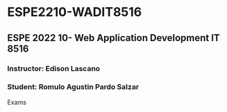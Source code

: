 # ESPE2210-WADIT8516
## ESPE 2022 10- Web Application Development  IT 8516
### Instructor: Edison Lascano
### Student: Romulo Agustin Pardo Salzar
Exams

